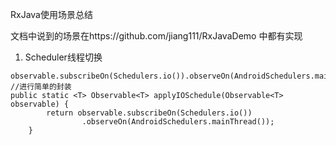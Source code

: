 RxJava使用场景总结

文档中说到的场景在https://github.com/jiang111/RxJavaDemo 中都有实现

1. Scheduler线程切换

```
observable.subscribeOn(Schedulers.io()).observeOn(AndroidSchedulers.mainThread());
//进行简单的封装
public static <T> Observable<T> applyIOSchedule(Observable<T> observable) {
        return observable.subscribeOn(Schedulers.io())
                .observeOn(AndroidSchedulers.mainThread());
    }
```
